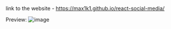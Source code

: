 link to the website - https://max1k1.github.io/react-social-media/


Preview: 
![image](https://github.com/max1k1/react-social-media/assets/63220372/7c3926dd-ad0d-4827-9c8a-f25370d2027a)

